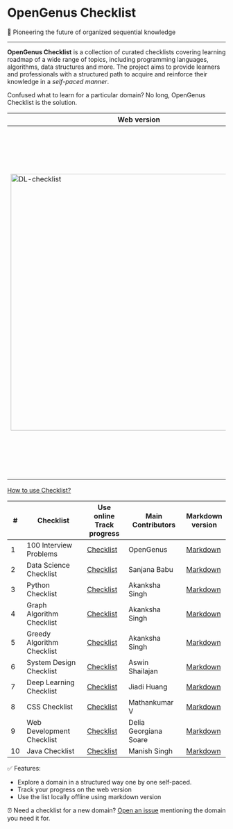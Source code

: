 # OpenGenus Checklist

 🐐 Pioneering the future of organized sequential knowledge

---

**OpenGenus Checklist** is a collection of curated checklists covering learning roadmap of a wide range of topics, including programming languages, algorithms, data structures and more. The project aims to provide learners and professionals with a structured path to acquire and reinforce their knowledge in a *self-paced manner*.

Confused what to learn for a particular domain? No long, OpenGenus Checklist is the solution.

| Web version | Markdown version |
|---|---|
| <img width="591" alt="DL-checklist" src="https://github.com/OpenGenus/checklist/assets/10634210/ed23731a-07c6-4897-95b9-45eb197a35da"> | <img width="807" alt="GA-checklist-markdown" src="https://github.com/OpenGenus/checklist/assets/10634210/f52a4e87-f292-4592-9622-0e7049d9417a"> |

[How to use Checklist?](https://iq.opengenus.org/use-checklist/)


| # | Checklist | Use online<br>Track progress | Main Contributors | Markdown<br>version |
|---|---|---|---|---|
| 1 | 100 Interview Problems | [Checklist](https://iq.opengenus.org/100-interview-problems/) | OpenGenus | [Markdown](src/deploy/markdown_list/100-interview-problems-checklist.md) |
| 2 | Data Science Checklist | [Checklist](https://iq.opengenus.org/data-science-checklist/) | Sanjana Babu | [Markdown](src/deploy/markdown_list/data-science-checklist.md) |
| 3 | Python Checklist | [Checklist](https://iq.opengenus.org/python-checklist/) | Akanksha Singh | [Markdown](src/deploy/markdown_list/python-checklist.md) |
| 4 | Graph Algorithm Checklist | [Checklist](https://iq.opengenus.org/graph-algorithms-checklist/) | Akanksha Singh | [Markdown](src/deploy/markdown_list/graph-algorithms-checklist.md) |
| 5 | Greedy Algorithm Checklist | [Checklist](https://iq.opengenus.org/greedy-algorithms-checklist/) | Akanksha Singh | [Markdown](src/deploy/markdown_list/greedy-algorithms-checklist.md) |
| 6 | System Design Checklist | [Checklist](https://iq.opengenus.org/system-design-checklist/) | Aswin Shailajan | [Markdown](src/deploy/markdown_list/system-design-checklist.md) |
| 7 | Deep Learning Checklist | [Checklist](https://iq.opengenus.org/deep-learning-checklist/) | Jiadi Huang | [Markdown](src/deploy/markdown_list/deep-learning-checklist.md) |
| 8 | CSS Checklist | [Checklist](https://iq.opengenus.org/css-checklist/) | Mathankumar V | [Markdown](src/deploy/markdown_list/css-checklist.md) |
| 9 | Web Development Checklist | [Checklist](https://iq.opengenus.org/learn-web-development/) | Delia Georgiana Soare | [Markdown](src/deploy/markdown_list/web-development-checklist.md) |
| 10 | Java Checklist | [Checklist](https://iq.opengenus.org/learn-java/) | Manish Singh | [Markdown](src/deploy/markdown_list/java-checklist.md) |

✅ Features:

* Explore a domain in a structured way one by one self-paced.
* Track your progress on the web version
* Use the list locally offline using markdown version

⏰ Need a checklist for a new domain? [Open an issue](https://github.com/OpenGenus/checklist/issues/new) mentioning the domain you need it for.
